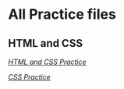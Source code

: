 # All Practice files

## HTML and CSS

*[HTML and CSS Practice](./Learning%20HTML%20and%20CSS/README.md)*

*[CSS Practice](./CSS%20Practice/README.md)*